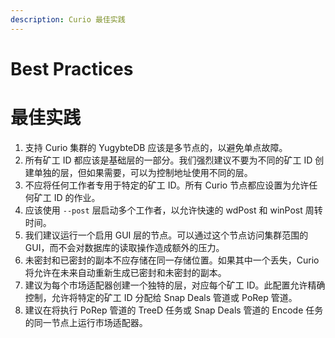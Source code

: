 ```yaml
---
description: Curio 最佳实践
---
```


# Best Practices
# 最佳实践

1. 支持 Curio 集群的 YugybteDB 应该是多节点的，以避免单点故障。
2. 所有矿工 ID 都应该是基础层的一部分。我们强烈建议不要为不同的矿工 ID 创建单独的层，但如果需要，可以为控制地址使用不同的层。
3. 不应将任何工作者专用于特定的矿工 ID。所有 Curio 节点都应设置为允许任何矿工 ID 的作业。
4. 应该使用 `--post` 层启动多个工作者，以允许快速的 wdPost 和 winPost 周转时间。
5. 我们建议运行一个启用 GUI 层的节点。可以通过这个节点访问集群范围的 GUI，而不会对数据库的读取操作造成额外的压力。
6. 未密封和已密封的副本不应存储在同一存储位置。如果其中一个丢失，Curio 将允许在未来自动重新生成已密封和未密封的副本。
7. 建议为每个市场适配器创建一个独特的层，对应每个矿工 ID。此配置允许精确控制，允许将特定的矿工 ID 分配给 Snap Deals 管道或 PoRep 管道。
8. 建议在将执行 PoRep 管道的 TreeD 任务或 Snap Deals 管道的 Encode 任务的同一节点上运行市场适配器。
